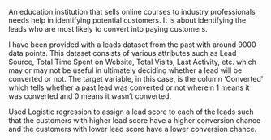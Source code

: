 An education institution that sells online courses to industry professionals needs help in identifying potential customers. It is about identifying the leads who are most likely to convert into paying customers.

I have been provided with a leads dataset from the past with around 9000 data points. This dataset consists of various attributes such as Lead Source, Total Time Spent on Website, Total Visits, Last Activity, etc. which may or may not be useful in ultimately deciding whether a lead will be converted or not. The target variable, in this case, is the column ‘Converted’ which tells whether a past lead was converted or not wherein 1 means it was converted and 0 means it wasn’t converted. 

Used Logistic regression to assign a lead score to each of the leads such that the customers with higher lead score have a higher conversion chance and the customers with lower lead score have a lower conversion chance.
